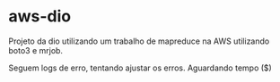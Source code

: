 # aws-dio

Projeto da dio utilizando um trabalho de mapreduce na AWS utilizando boto3 e mrjob.

Seguem logs de erro, tentando ajustar os erros. Aguardando tempo ($)
 
